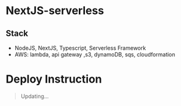 # NextJS-serverless

## Stack

- NodeJS, NextJS, Typescript, Serverless Framework
- AWS: lambda, api gateway ,s3, dynamoDB, sqs, cloudformation

# Deploy Instruction

> Updating...
